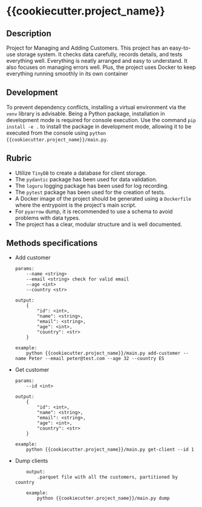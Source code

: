 # {{cookiecutter.project_name}}

## Description
Project for Managing and Adding Customers. This project has an easy-to-use storage system. It checks data carefully, records details, and tests everything well. Everything is neatly arranged and easy to understand. It also focuses on managing errors well. Plus, the project uses Docker to keep everything running smoothly in its own container

## Development
To prevent dependency conflicts, installing a virtual environment via the `venv` library is advisable. Being a Python package, installation in development mode is required for console execution. Use the command `pip install -e .` to install the package in development mode, allowing it to be executed from the console using `python {{cookiecutter.project_name}}/main.py`.

## Rubric
- Utilize `TinyDB` to create a database for client storage.
- The `pydantic` package has been used for data validation.
- The `loguru` logging package has been used for log recording.
- The `pytest` package has been used for the creation of tests.
- A Docker image of the project should be generated using a `Dockerfile` where the entrypoint is the project's main script.
- For `pyarrow` dump, it is recommended to use a schema to avoid problems with data types.
- The project has a clear, modular structure and is well documented.


## Methods specifications
- Add customer
    ```
    params:
        --name <string>
        --email <string> check for valid email
        --age <int>
        --country <str>

    output:
        {
            "id": <int>,
            "name": <string>,
            "email": <string>,
            "age": <int>,
            "country": <str>
        }
    
    example:
        python {{cookiecutter.project_name}}/main.py add-customer --name Peter --email peter@test.com --age 32 --country ES

    ```
- Get customer
    ```
    params:
        --id <int>

    output:
        {
            "id": <int>,
            "name": <string>,
            "email": <string>,
            "age": <int>,
            "country": <str>
        }
    
    example:
        python {{cookiecutter.project_name}}/main.py get-client --id 1
    ```

- Dump clients
    ```
        output:
            .parquet file with all the customers, partitioned by country
        
        example:
            python {{cookiecutter.project_name}}/main.py dump
    ```